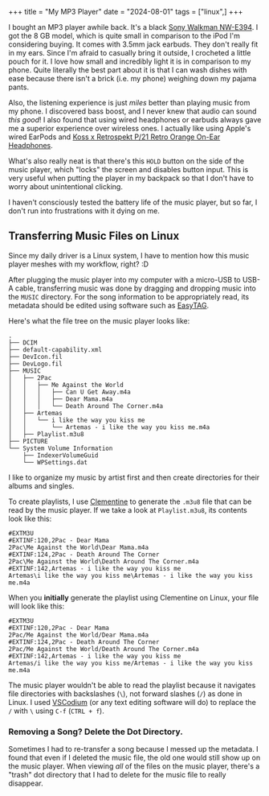 +++
title = "My MP3 Player"
date = "2024-08-01"
tags = ["linux",]
+++

I bought an MP3 player awhile back. It's a black [Sony Walkman NW-E394](https://electronics.sony.com/audio/walkman-digital-recorders/walkman-mp3-players/p/nwe394-b). I got the 8 GB model, which is quite small in comparison to the iPod I'm considering buying. It comes with 3.5mm jack earbuds. They don't really fit in my ears. Since I'm afraid to casually bring it outside, I crocheted a little pouch for it. I love how small and incredibly light it is in comparison to my phone. Quite literally the best part about it is that I can wash dishes with ease because there isn't a brick (i.e. my phone) weighing down my pajama pants.

Also, the listening experience is just *miles* better than playing music from my phone. I discovered bass boost, and I never knew that audio can sound *this good*! I also found that using wired headphones or earbuds always gave me a superior experience over wireless ones. I actually like using Apple's wired EarPods and [Koss x Retrospekt P/21 Retro Orange On-Ear Headphones](https://retrospekt.com/products/koss-p-21-retro-foam-on-ear-headphones).

What's also really neat is that there's this `HOLD` button on the side of the music player, which "locks" the screen and disables button input. This is very useful when putting the player in my backpack so that I don't have to worry about unintentional clicking.

I haven't consciously tested the battery life of the music player, but so far, I don't run into frustrations with it dying on me.

## Transferring Music Files on Linux

Since my daily driver is a Linux system, I have to mention how this music player meshes with my workflow, right? :D

After plugging the music player into my computer with a micro-USB to USB-A cable, transferring music was done by dragging and dropping music into the `MUSIC` directory. For the song information to be appropriately read, its metadata should be edited using software such as [EasyTAG](https://wiki.gnome.org/Apps/EasyTAG).

Here's what the file tree on the music player looks like:

``` tree
.
├── DCIM
├── default-capability.xml
├── DevIcon.fil
├── DevLogo.fil
├── MUSIC
│   ├── 2Pac
│   │   ├── Me Against the World
│   │   │   ├── Can U Get Away.m4a
│   │   │   ├── Dear Mama.m4a
│   │   │   └── Death Around The Corner.m4a
│   ├── Artemas
│   │   └── i like the way you kiss me
│   │       └── Artemas - i like the way you kiss me.m4a
│   ├── Playlist.m3u8
├── PICTURE
└── System Volume Information
    ├── IndexerVolumeGuid
    └── WPSettings.dat
```

I like to organize my music by artist first and then create directories for their albums and singles.

To create playlists, I use [Clementine](https://www.clementine-player.org/) to generate the `.m3u8` file that can be read by the music player. If we take a look at `Playlist.m3u8`, its contents look like this:

```
#EXTM3U
#EXTINF:120,2Pac - Dear Mama
2Pac\Me Against the World\Dear Mama.m4a
#EXTINF:124,2Pac - Death Around The Corner
2Pac\Me Against the World\Death Around The Corner.m4a
#EXTINF:142,Artemas - i like the way you kiss me
Artemas\i like the way you kiss me\Artemas - i like the way you kiss me.m4a
```

When you **initially** generate the playlist using Clementine on Linux, your file will look like this:

```
#EXTM3U
#EXTINF:120,2Pac - Dear Mama
2Pac/Me Against the World/Dear Mama.m4a
#EXTINF:124,2Pac - Death Around The Corner
2Pac/Me Against the World/Death Around The Corner.m4a
#EXTINF:142,Artemas - i like the way you kiss me
Artemas/i like the way you kiss me/Artemas - i like the way you kiss me.m4a
```

The music player wouldn't be able to read the playlist because it navigates file directories with backslashes (`\`), not forward slashes (`/`) as done in Linux. I used [VSCodium](https://vscodium.com/) (or any text editing software will do) to replace the `/` with `\` using `C-f` (`CTRL + f`).

### Removing a Song? Delete the Dot Directory.

Sometimes I had to re-transfer a song because I messed up the metadata. I found that even if I deleted the music file, the old one would still show up on the music player. When viewing *all* of the files on the music player, there's a "trash" dot directory that I had to delete for the music file to really disappear.

